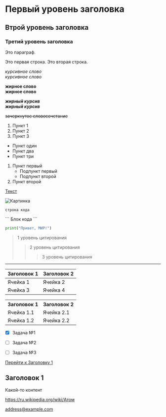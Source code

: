 # Первый уровень заголовка

## Втрой уровень заголовка

### Третий yровень заголовка

Это параграф.

Это первая строка. 
Это вторая строка.


*курсивное слово*  
_курсивное слово_

**жирное слово**  
__жирное слово__

***жирный курсив***  
___жирный курсив___

~~зачеркнутое словосочетание~~


1. Пункт 1
2. Пункт 2
3. Пункт 3


- Пункт один
- Пункт два
- Пункт три


1. Пункт первый
    - Подпункт первый
    - Подпункт второй
2. Пункт второй

[Текст](https://ru.wikipedia.org/wiki/Севастопольский_государственный_университет)


![Картинка](https://upload.wikimedia.org/wikipedia/commons/thumb/2/20/SevSu.jpg/274px-SevSu.jpg)


`строка кода`


\```
Блок кода
\```

```python
print("Привет, МИР!")
```


> 1 уровень цитирования
>> 2 уровень цитирования
>>> 3 уровень цитирования


---

| Заголовок 1 | Заголовок 2 |
| ----------- | ----------- |
| Ячейка 1    | Ячейка 2   |
| Ячейка 3    | Ячейка 4   |

<table>
    <tr>
        <th>Заголовок 1</th>
        <th>Заголовок 2</th>
    </tr>
    <tr>
        <td>Ячейка 1.1</td>
        <td>Ячейка 2.1</td>
    </tr>
    <tr>
        <td>Ячейка 1.2</td>
        <td>Ячейка 2.2</td>
    </tr>
</table>



- [x] Задача №1
- [ ] Задача №2
- [ ] Задача №3



[Перейти к Заголовку 1](#title1)

## <a id="title1">Заголовок 1</a>
Какой-то контент


<https://ru.wikipedia.org/wiki/Атом>

<address@example.com>